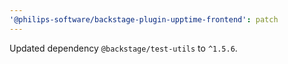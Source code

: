 ```yaml
---
'@philips-software/backstage-plugin-upptime-frontend': patch
---
```


Updated dependency `@backstage/test-utils` to `^1.5.6`.
